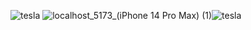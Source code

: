![tesla](https://github.com/user-attachments/assets/9c0841c9-df4c-491a-9b43-cdd02c2407f9)
![localhost_5173_(iPhone 14 Pro Max) (1)](https://github.com/user-attachments/assets/c0667d92-94c6-4818-9768-4457cbdd5275)![tesla](https://github.com/user-attachments/assets/a8c2aa0a-dbbd-4fa1-b2e7-d72a6f138249)

